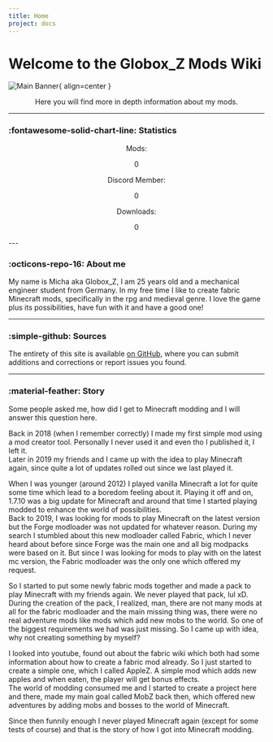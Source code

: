 ```yaml
---
title: Home
project: docs
---
```


# Welcome to the Globox_Z Mods Wiki

![Main Banner](/wiki/assets/general/main/main_banner.png){ align=center }

<p style="text-align: center;">Here you will find more in depth information about my mods.</p>

---
### :fontawesome-solid-chart-line: Statistics

<div style="text-align: center">

<div>Mods: <p class="count-up-element" src="mods" file="curseforge" duration="2000">0</p></div>

<div>Discord Member: <p class="count-up-element" src="total" file="discord" duration="4000">0</p></div>

<div>Downloads: <p class="count-up-element" src="total" file="curseforge" duration="6000">0</p> </div>

</div>
---
<script src="/wiki/javascripts/data.js"></script>

### :octicons-repo-16: About me

My name is Micha aka Globox_Z, I am 25 years old and a mechanical engineer student from Germany. In my free time I like to create fabric Minecraft mods, specifically in the rpg and medieval genre. I love the game plus its possibilities, have fun with it and have a good one!

---
### :simple-github: Sources 

The entirety of this site is available [on GitHub](https://github.com/Globox1997/wiki), where you can submit additions and corrections or report issues you found.

---
### :material-feather: Story

Some people asked me, how did I get to Minecraft modding and I will answer this question here.  

Back in 2018 (when I remember correctly) I made my first simple mod using a mod creator tool. Personally I never used it and even tho I published it, I left it.  
Later in 2019 my friends and I came up with the idea to play Minecraft again, since quite a lot of updates rolled out since we last played it.  

When I was younger (around 2012) I played vanilla Minecraft a lot for quite some time which lead to a boredom feeling about it. Playing it off and on, 1.7.10 was a big update for Minecraft and around that time I started playing modded to enhance the world of possibilities.  
Back to 2019, I was looking for mods to play Minecraft on the latest version but the Forge modloader was not updated for whatever reason. During my search I stumbled about this new modloader called Fabric, which I never heard about before since Forge was the main one and all big modpacks were based on it. But since I was looking for mods to play with on the latest mc version, the Fabric modloader was the only one which offered my request.  

So I started to put some newly fabric mods together and made a pack to play Minecraft with my friends again. We never played that pack, lul xD. During the creation of the pack, I realized, man, there are not many mods at all for the fabric modloader and the main missing thing was, there were no real adventure mods like mods which add new mobs to the world. So one of the biggest requirements we had was just missing. So I came up with idea, why not creating something by myself?  

I looked into youtube, found out about the fabric wiki which both had some information about how to create a fabric mod already. So I just started to create a simple one, which I called AppleZ. A simple mod which adds new apples and when eaten, the player will get bonus effects.  
The world of modding consumed me and I started to create a project here and there, made my main goal called MobZ back then, which offered new adventures by adding mobs and bosses to the world of Minecraft.  

Since then funnily enough I never played Minecraft again (except for some tests of course) and that is the story of how I got into Minecraft modding.
